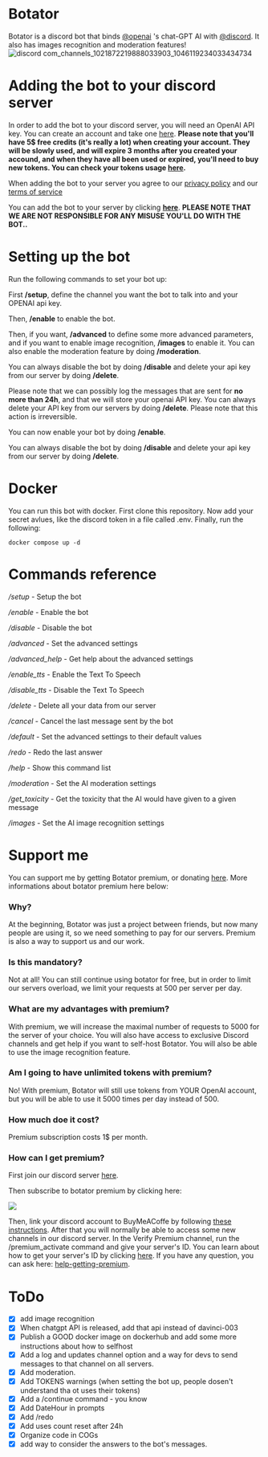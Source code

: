 # Botator
Botator is a discord bot that binds [@openai](https://github.com/openai) 's chat-GPT AI with [@discord](https://github.com/discord). It also has images recognition and moderation features! 
![discord com_channels_1021872219888033903_1046119234033434734](https://user-images.githubusercontent.com/75439456/204105583-2abb2d77-9404-4558-bd3e-c1a70b939758.png)

# Adding the bot to your discord server
In order to add the bot to your discord server, you will need  an OpenAI API key. You can create an account and take one [here](https://beta.openai.com/account/api-keys). **Please note that you'll have 5$ free credits (it's really a lot) when creating your account. They will be slowly used, and will expire 3 months after you created your accound, and when they have all been used or expired, you'll need to buy new tokens. You can check your tokens usage [here](https://beta.openai.com/account/usage).**

When adding the bot to your server you agree to our [privacy policy](https://github.com/Paillat-dev/Botator/blob/main/privacypolicy.md) and our [terms of service](https://github.com/Paillat-dev/Botator/blob/main/tos.md)

You can add the bot to your server by clicking [**here**](https://discord.com/api/oauth2/authorize?client_id=1046051875755134996&permissions=414669339840&scope=bot). **PLEASE NOTE THAT WE ARE NOT RESPONSIBLE FOR ANY MISUSE YOU'LL DO WITH THE BOT..**

# Setting up the bot
Run the following commands to set your bot up:

First **/setup**, define the channel you want the bot to talk into and your OPENAI api key.

Then, **/enable** to enable the bot.

Then, if you want, **/advanced** to define some more advanced parameters, and if you want to enable image recognition, **/images** to enable it. You can also enable the moderation feature by doing **/moderation**.

You can always disable the bot by doing **/disable** and delete your api key from our server by doing **/delete**.

Please note that we can possibly log the messages that are sent for **no more than 24h**, and that we will store your openai API key. You can always delete your API key from our servers by doing **/delete**. Please note that this action is irreversible.

You can now enable your bot by doing **/enable**.

You can always disable the bot by doing **/disable** and delete your api key from our server by doing **/delete**.
# Docker
You can run this bot with docker. First clone this repository. Now add your secret avlues, like the discord token in a file called .env. Finally, run the following: 

`docker compose up -d`

# Commands reference

*/setup* - Setup the bot

*/enable* - Enable the bot

*/disable* - Disable the bot

*/advanced* - Set the advanced settings

*/advanced_help* - Get help about the advanced settings

*/enable_tts* - Enable the Text To Speech

*/disable_tts* - Disable the Text To Speech

*/delete* - Delete all your data from our server

*/cancel* - Cancel the last message sent by the bot

*/default* - Set the advanced settings to their default values

*/redo* - Redo the last answer

*/help* - Show this command list

*/moderation* - Set the AI moderation settings

*/get_toxicity* - Get the toxicity that the AI would have given to a given message

*/images* - Set the AI image recognition settings

# Support me
You can support me by getting Botator premium, or donating [here](https://www.buymeacoffee.com/paillat). More informations about botator premium here below:

### Why?
At the beginning, Botator was just a project between friends, but now many people are using it, so we need something to pay for our servers. Premium is also a way to support us and our work.
### Is this mandatory?
Not at all! You can still continue using botator for free, but in order to limit our servers overload, we limit your requests at 500 per server per day.

### What are my advantages with premium?
With premium, we will increase the maximal number of requests to 5000 for the server of your choice. You will also have access to exclusive Discord channels and get help if you want to self-host Botator. You will also be able to use the image recognition feature.

### Am I going to have unlimited tokens with premium?
No! With premium, Botator will still use tokens from YOUR OpenAI account, but you will be able to use it 5000 times per day instead of 500.

### How much doe it cost?
Premium subscription costs 1$ per month.

### How can I get premium?
First join our discord server [here](https://discord.gg/pB6hXtUeDv).

Then subscribe to botator premium by clicking here:

<a href="https://www.buymeacoffee.com/paillat"><img src="https://img.buymeacoffee.com/button-api/?text=Get botator premium&emoji=&slug=paillat&button_colour=5F7FFF&font_colour=ffffff&font_family=Inter&outline_colour=000000&coffee_colour=FFDD00" /></a>

Then, link your discord account to BuyMeACoffe by following [these instructions](https://help.buymeacoffee.com/en/articles/4601477-how-do-i-access-my-discord-role).
After that you will normally be able to access some new channels in our discord server. In the Verify Premium channel, run the /premium_activate command and give your server's ID. You can learn about how to get your server's ID by clicking [here](https://support.discord.com/hc/en-us/articles/206346498-Where-can-I-find-my-User-Server-Message-ID-). If you have any question, you can ask here: [help-getting-premium](https://discord.com/channels/1050769643180146749/1050828186159685743).

# ToDo
- [x] add image recognition
- [x] When chatgpt API is released, add that api instead of davinci-003
- [x] Publish a GOOD docker image on dockerhub and add some more instructions about how to selfhost
- [x] Add a log and updates channel option and a way for devs to send messages to that channel on all servers.
- [x] Add moderation.
- [x] Add TOKENS warnings (when setting the bot up, people dosen't understand tha ot uses their tokens)
- [x] Add a /continue command - you know
- [x] Add DateHour in prompts
- [x] Add /redo
- [x] Add uses count reset after 24h
- [x] Organize code in COGs
- [x] add way to consider the answers to the bot's messages. 
